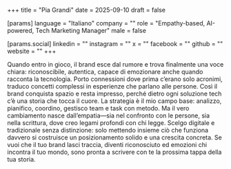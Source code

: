 +++
title = "Pia Grandi"
date = 2025-09-10
draft = false

[params]
language = "Italiano"
company = ""
role = "Empathy-based, AI-powered, Tech Marketing Manager"
male = false

[params.social]
linkedin = ""
instagram = ""
x = ""
facebook = ""
github = ""
website = ""
+++

Quando entro in gioco, il brand esce dal rumore e trova finalmente una voce chiara: riconoscibile, autentica, capace di emozionare anche quando racconta la tecnologia.
 Porto connessioni dove prima c’erano solo acronimi, traduco concetti complessi in esperienze che parlano alle persone. Così il brand conquista spazio e resta impresso, perché dietro ogni soluzione tech c’è una storia che tocca il cuore.
La strategia è il mio campo base: analizzo, pianifico, coordino, gestisco team e task con metodo. Ma il vero cambiamento nasce dall’empatia—sia nel confronto con le persone, sia nella scrittura, dove creo legami profondi con chi legge. 
Scelgo digitale e tradizionale senza distinzione: solo mettendo insieme ciò che funziona davvero si costruisce un posizionamento solido e una crescita concreta.
Se vuoi che il tuo brand lasci traccia, diventi riconosciuto ed emozioni chi incontra il tuo mondo, sono pronta a scrivere con te la prossima tappa della tua storia.
